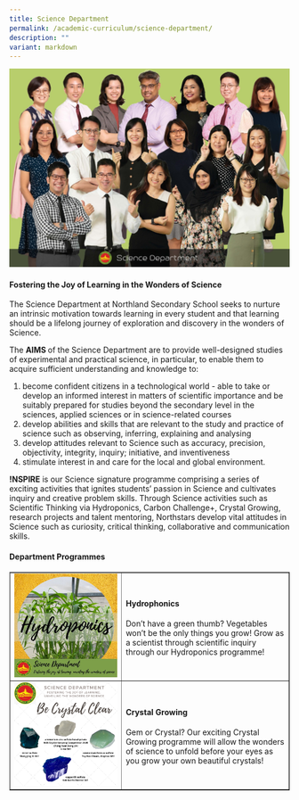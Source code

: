 ```yaml
---
title: Science Department
permalink: /academic-curriculum/science-department/
description: ""
variant: markdown
---
```

![](/images/WhatsApp_Image_2024_11_04_at_8_25_52_AM__1_.jpg)
<h4><strong>Fostering the Joy of Learning in the Wonders of Science</strong></h4>
<p>The Science Department at Northland Secondary School seeks to nurture an intrinsic motivation towards learning in every student and that learning should be a lifelong journey of exploration and discovery in the wonders of Science.</p>
<p>The&nbsp;<strong>AIMS&nbsp;</strong>of the Science Department are to provide well-designed studies of experimental and practical science, in particular, to enable them to acquire sufficient understanding and knowledge to:</p>
<ol>
<li>become confident citizens in a technological world - able to take or develop an informed interest in matters of scientific importance and be suitably prepared for studies beyond the secondary level in the sciences, applied sciences or in science-related courses</li>
<li>develop abilities and skills that are relevant to the study and practice of science such as observing, inferring, explaining and analysing</li>
<li>develop attitudes relevant to Science such as accuracy, precision, objectivity, integrity, inquiry; initiative, and inventiveness</li>
<li>stimulate interest in and care for the local and global environment.</li>
</ol>
<p><strong>!NSPIRE</strong>&nbsp;is our Science signature programme comprising a series of exciting activities that ignites students’ passion in Science and cultivates inquiry and creative problem skills. Through Science activities such as Scientific Thinking via Hydroponics, Carbon Challenge+, Crystal Growing, research projects and talent mentoring, Northstars develop vital attitudes in Science such as curiosity, critical thinking, collaborative and communication skills.</p>
<h4><strong>Department Programmes</strong></h4>
<table style="border-collapse: collapse; width: 100%;" border="1">
<tbody>
<tr>
<td style="width: 40%;"><img src="/images/sci1.jpg"></td>
<td style="width: 60%;">
<h4><strong>Hydrophonics</strong></h4>
<p>Don’t have a green thumb? Vegetables won’t be the only things you grow! Grow as a scientist through scientific inquiry through our Hydroponics&nbsp;programme!</p>
</td>
</tr>
<tr>
<td style="width: 40%;"><img src="/images/sci2.png"></td>
<td style="width: 60%;">
<h4><strong>Crystal Growing</strong></h4>
<p>Gem or Crystal? Our exciting Crystal Growing programme will allow the wonders of science to unfold before your eyes as you grow your own beautiful crystals!</p>
</td>
</tr>
</tbody>
</table>